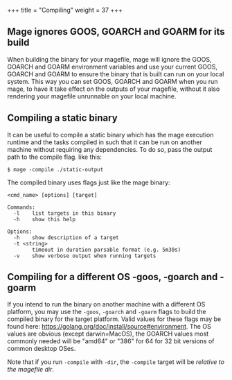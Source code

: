 +++
title = "Compiling"
weight = 37
+++

## Mage ignores GOOS, GOARCH and GOARM for its build

When building the binary for your magefile, mage will ignore the GOOS, GOARCH and GOARM environment variables and use your current GOOS, GOARCH and GOARM to ensure the binary that is built can run on your local system. This way you can set GOOS, GOARCH and GOARM when you run mage, to have it take effect on the outputs of your magefile, without it also rendering your magefile unrunnable on your local machine.

## Compiling a static binary

It can be useful to compile a static binary which has the mage execution runtime
and the tasks compiled in such that it can be run on another machine without
requiring any dependencies. To do so, pass the output path to the compile flag.
like this:

```plain
$ mage -compile ./static-output
```

The compiled binary uses flags just like the mage binary:

```plain
<cmd_name> [options] [target]

Commands:
  -l    list targets in this binary
  -h    show this help

Options:
  -h    show description of a target
  -t <string>
        timeout in duration parsable format (e.g. 5m30s)
  -v    show verbose output when running targets
```

## Compiling for a different OS -goos, -goarch and -goarm

If you intend to run the binary on another machine with a different OS platform, you may use the `-goos`, `-goarch` and `-goarm` flags to build the compiled binary for the target platform.  Valid values for these flags may be found here: https://golang.org/doc/install/source#environment.  The OS values are obvious (except darwin=MacOS), the GOARCH values most commonly needed will be "amd64" or "386" for 64 for 32 bit versions of common desktop OSes.

Note that if you run `-compile` with `-dir`, the `-compile` target will be *relative to the magefile dir*.